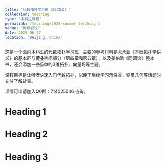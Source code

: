 ```yaml
---
title: "代数拓扑学习班（2025夏）"
collection: teaching
type: "本科生课程"
permalink: /teaching/2025-summer-teaching-1
venue: "腾讯会议"
date: 2025-06-27
location: "Beijing, China"
---
```


这是一个面向本科生的代数拓扑学习班，主要的参考材料是尤承业《基础拓扑学讲义》的基本群与覆叠空间部分（第四章和第五章），以及姜伯驹《同调论》整本书，还会添加一些简单的3维拓扑、向量场等主题。

课程目标是让听者快速入门代数拓扑，以便于后续学习示性类、黎曼几何等话题时充分了解背景。

详情可申请加入QQ群：714025046 咨询。

Heading 1
======

Heading 2
======

Heading 3
======
